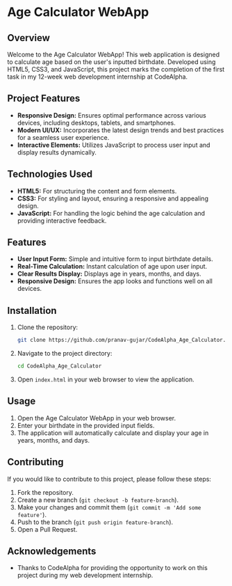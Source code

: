 # Age Calculator WebApp

## Overview

Welcome to the Age Calculator WebApp! This web application is designed to calculate age based on the user's inputted birthdate. Developed using HTML5, CSS3, and JavaScript, this project marks the completion of the first task in my 12-week web development internship at CodeAlpha.

## Project Features

- **Responsive Design:** Ensures optimal performance across various devices, including desktops, tablets, and smartphones.
- **Modern UI/UX:** Incorporates the latest design trends and best practices for a seamless user experience.
- **Interactive Elements:** Utilizes JavaScript to process user input and display results dynamically.

## Technologies Used

- **HTML5:** For structuring the content and form elements.
- **CSS3:** For styling and layout, ensuring a responsive and appealing design.
- **JavaScript:** For handling the logic behind the age calculation and providing interactive feedback.

## Features

- **User Input Form:** Simple and intuitive form to input birthdate details.
- **Real-Time Calculation:** Instant calculation of age upon user input.
- **Clear Results Display:** Displays age in years, months, and days.
- **Responsive Design:** Ensures the app looks and functions well on all devices.

## Installation

1. Clone the repository:
    ```bash
    git clone https://github.com/pranav-gujar/CodeAlpha_Age_Calculator.git
    ```
2. Navigate to the project directory:
    ```bash
    cd CodeAlpha_Age_Calculator
    ```
3. Open `index.html` in your web browser to view the application.

## Usage

1. Open the Age Calculator WebApp in your web browser.
2. Enter your birthdate in the provided input fields.
3. The application will automatically calculate and display your age in years, months, and days.

## Contributing

If you would like to contribute to this project, please follow these steps:

1. Fork the repository.
2. Create a new branch (`git checkout -b feature-branch`).
3. Make your changes and commit them (`git commit -m 'Add some feature'`).
4. Push to the branch (`git push origin feature-branch`).
5. Open a Pull Request.

## Acknowledgements

- Thanks to CodeAlpha for providing the opportunity to work on this project during my web development internship.
